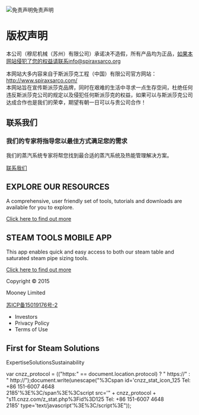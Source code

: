 
![免责声明](/d/file/p/2015-04-20/fa7e21ea26498c60f21be966388fba47.jpg)免责声明

# 版权声明

本公司（穆尼机械（苏州）有限公司）承诺决不造假，所有产品均为正品，如果本网站侵犯了您的权益请联系info@spiraxsarco.org

本网站大多内容来自于斯派莎克工程（中国）有限公司官方网站：http://www.spiraxsarco.com/  
本网站旨在宣传斯派莎克品牌，同时在艰难的生活中寻求一点生存空间，杜绝任何违反斯派莎克公司的规定以及侵犯任何斯派莎克的权益，如果可以与斯派莎克公司达成合作也是我们的荣幸，期望有朝一日可以与贵公司合作！

## 联系我们

### 我们的专家将指导您以最佳方式满足您的需求

我们的蒸汽系统专家将帮您找到最合适的蒸汽系统及热能管理解决方案。

[联系我们](/Contact/)

## EXPLORE OUR RESOURCES

A comprehensive, user friendly set of tools, tutorials and downloads are available for you to explore.

[Click here to find out more](#)

## STEAM TOOLS MOBILE APP

This app enables quick and easy access to both our steam table and saturated steam pipe sizing tools.

[Click here to find out more](#)

  

Copyright © 2015

Mooney Limited

  

[苏ICP备15019176号-2](http://www.miitbeian.gov.cn/)

-   Investors
-   Privacy Policy
-   Terms of Use

## First for Steam Solutions

ExpertiseSolutionsSustainability

var cnzz\_protocol = (("https:" == document.location.protocol) ? " https://" : " http://");document.write(unescape("%3Cspan id='cnzz\_stat\_icon\_125 Tel: +86 151-6007 4648<br>2185'%3E%3C/span%3E%3Cscript src='" + cnzz\_protocol + "s11.cnzz.com/z\_stat.php%3Fid%3D125 Tel: +86 151-6007 4648<br>2185' type='text/javascript'%3E%3C/script%3E"));